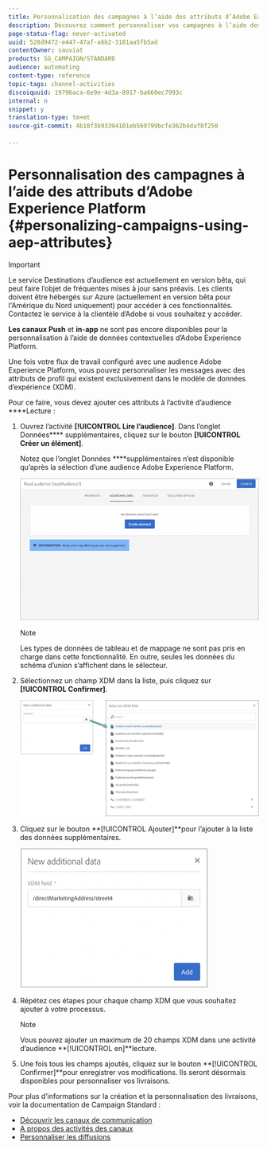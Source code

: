 ```yaml
---
title: Personnalisation des campagnes à l’aide des attributs d’Adobe Experience Platform
description: Découvrez comment personnaliser vos campagnes à l’aide des attributs de la plateforme Adobe Experience Platform.
page-status-flag: never-activated
uuid: 528d9472-e447-47af-a6b2-3181aa5fb5ad
contentOwner: sauviat
products: SG_CAMPAIGN/STANDARD
audience: automating
content-type: reference
topic-tags: channel-activities
discoiquuid: 19796aca-6e9e-4d3a-8917-ba660ec7993c
internal: n
snippet: y
translation-type: tm+mt
source-git-commit: 4b18f3b93394101eb569799bcfe362b4daf8f250

---
```



# Personnalisation des campagnes à l’aide des attributs d’Adobe Experience Platform {#personalizing-campaigns-using-aep-attributes}

>[!IMPORTANT]
>
>Le service Destinations d’audience est actuellement en version bêta, qui peut faire l’objet de fréquentes mises à jour sans préavis. Les clients doivent être hébergés sur Azure (actuellement en version bêta pour l&#39;Amérique du Nord uniquement) pour accéder à ces fonctionnalités. Contactez le service à la clientèle d’Adobe si vous souhaitez y accéder.
>
>**Les canaux Push** et **in-app** ne sont pas encore disponibles pour la personnalisation à l’aide de données contextuelles d’Adobe Experience Platform.

Une fois votre flux de travail configuré avec une audience [](../../audiences/using/aep-about-audience-destinations-service.md)Adobe Experience Platform, vous pouvez personnaliser les messages avec des attributs de profil qui existent exclusivement dans le modèle de données d’expérience (XDM).

Pour ce faire, vous devez ajouter ces attributs à l’activité d’audience ****Lecture :

1. Ouvrez l’activité **[!UICONTROL Lire l’audience]**. Dans l’onglet Données**** supplémentaires, cliquez sur le bouton **[!UICONTROL Créer un élément]**.

   Notez que l’onglet Données ****supplémentaires n’est disponible qu’après la sélection d’une audience Adobe Experience Platform.

   ![](assets/aep_wkf_readaudience_attributes.png)

   >[!NOTE]
   >
   >Les types de données de tableau et de mappage ne sont pas pris en charge dans cette fonctionnalité. En outre, seules les données du schéma d’union s’affichent dans le sélecteur.

1. Sélectionnez un champ XDM dans la liste, puis cliquez sur **[!UICONTROL Confirmer]**.

   ![](assets/aep_wkf_readaudience_perso1.png)

1. Cliquez sur le bouton **[!UICONTROL Ajouter]**pour l’ajouter à la liste des données supplémentaires.

   ![](assets/aep_wkf_readaudience_perso3.png)

1. Répétez ces étapes pour chaque champ XDM que vous souhaitez ajouter à votre processus.

   >[!NOTE]
   >
   >Vous pouvez ajouter un maximum de 20 champs XDM dans une activité d’audience **[!UICONTROL en]**lecture.

1. Une fois tous les champs ajoutés, cliquez sur le bouton **[!UICONTROL Confirmer]**pour enregistrer vos modifications. Ils seront désormais disponibles pour personnaliser vos livraisons.

Pour plus d’informations sur la création et la personnalisation des livraisons, voir la documentation de Campaign Standard :

* [Découvrir les canaux de communication](../../channels/using/discovering-communication-channels.md)
* [A propos des activités des canaux](../../automating/using/about-channel-activities.md)
* [Personnaliser les diffusions](../../designing/using/personalization.md)
